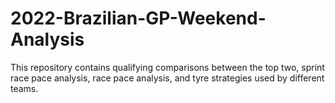 # 2022-Brazilian-GP-Weekend-Analysis
This repository contains qualifying comparisons between the top two, sprint race pace analysis, race pace analysis, and tyre strategies used by different teams. 
